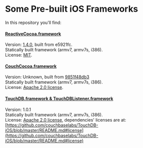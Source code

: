 Some Pre-built iOS Frameworks
=============================

In this repository you'll find:

#### [ReactiveCocoa.framework](https://github.com/ReactiveCocoa/ReactiveCocoa)  
Version: [1.4.0](https://github.com/ReactiveCocoa/ReactiveCocoa/tree/v1.4.0), built from e5921fc.  
Statically built framework (armv7, armv7s, i386).  
License: [MIT](http://opensource.org/licenses/MIT).

#### [CouchCocoa.framework](https://github.com/couchbaselabs/CouchCocoa)  
Version: Unknown, built from [9851f48db3](https://github.com/couchbaselabs/CouchCocoa/commit/9851f48db3fb9e0a0bfc695c6421b49dde9c831b)  
Statically built framework (armv7, armv7s, i386).  
License: [Apache 2.0 license](http://www.apache.org/licenses/LICENSE-2.0.html).

#### [TouchDB.framework & TouchDBListener.framework](https://github.com/couchbaselabs/TouchDB-iOS)
Version: 1.0.1  
Statically built framework (armv7, armv7s, i386).  
License: [Apache 2.0 license](http://www.apache.org/licenses/LICENSE-2.0.html), dependencies' licenses are at: [https://github.com/couchbaselabs/TouchDB-iOS/blob/master/README.md#license](https://github.com/couchbaselabs/TouchDB-iOS/blob/master/README.md#license)

